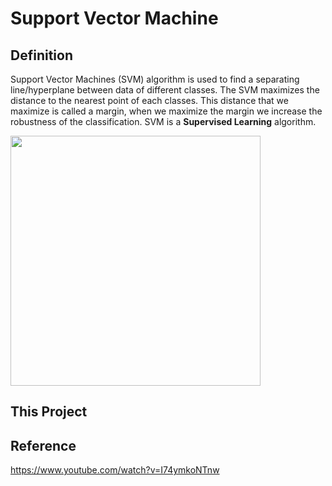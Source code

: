 # Support Vector Machine

## Definition

Support Vector Machines (SVM) algorithm is used to find a separating line/hyperplane between data of different classes. The SVM maximizes the distance to the nearest point of each classes. This distance that we maximize is called a margin, when we maximize the margin we increase the robustness of the classification. 
SVM is a <strong>Supervised Learning</strong> algorithm. 

<img src="https://miro.medium.com/max/1088/1*6U9NrruycDBsPOyivpn8UQ.png" width="400">


## This Project


## Reference

https://www.youtube.com/watch?v=I74ymkoNTnw

